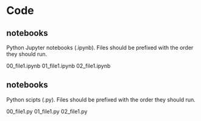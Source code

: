 # Code

## notebooks

Python Jupyter notebooks (.ipynb). Files should be prefixed with the order they should run.

00_file1.ipynb
01_file1.ipynb
02_file1.ipynb

## notebooks

Python scipts (.py). Files should be prefixed with the order they should run.

00_file1.py
01_file1.py
02_file1.py
